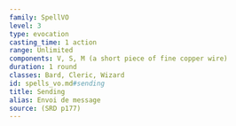 ```yaml
---
family: SpellVO
level: 3
type: evocation
casting_time: 1 action
range: Unlimited
components: V, S, M (a short piece of fine copper wire)
duration: 1 round
classes: Bard, Cleric, Wizard
id: spells_vo.md#sending
title: Sending
alias: Envoi de message
source: (SRD p177)
---
```


